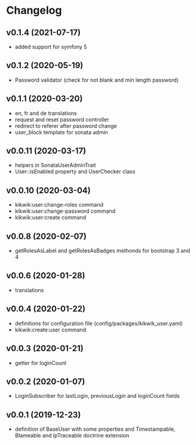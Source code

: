 # Changelog

## v0.1.4 (2021-07-17)
- added support for symfony 5

## v0.1.2 (2020-05-19)
- Password validator (check for not blank and min length password)

## v0.1.1 (2020-03-20)
- en, fr and de translations
- request and reset password controller
- redirect to referer after password change
- user_block template for sonata admin


## v0.0.11 (2020-03-17)
- helpers in SonataUserAdminTrait
- User::isEnabled property and UserChecker class

## v0.0.10 (2020-03-04)
- kikwik:user:change-roles command
- kikwik:user:change-password command
- kikwik:user:create command

## v0.0.8 (2020-02-07)
- getRolesAsLabel and getRolesAsBadges methonds for bootstrap 3 and 4

## v0.0.6 (2020-01-28)
- translations

## v0.0.4 (2020-01-22)
- definitions for configuration file (config/packages/kikwik_user.yaml)
- kikwik:create:user command

## v0.0.3 (2020-01-21)
- getter for loginCount

## v0.0.2 (2020-01-07)
- LoginSubscriber for lastLogin, previousLogin and loginCount fields

## v0.0.1 (2019-12-23)
- definition of BaseUser with some properties and Timestampable, Blameable and IpTraceable doctrine extension
